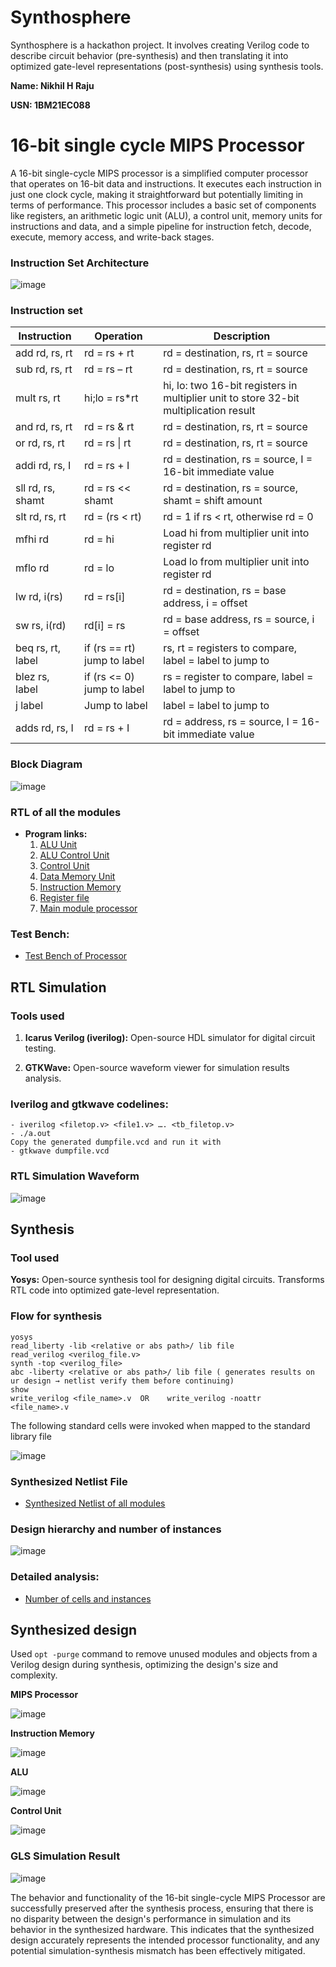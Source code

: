 # Synthosphere
Synthosphere is a hackathon project. It involves creating Verilog code to describe circuit behavior (pre-synthesis) and then translating it into optimized gate-level representations (post-synthesis) using synthesis tools. 

__Name: Nikhil H Raju__

__USN: 1BM21EC088__
# 16-bit single cycle MIPS Processor

A 16-bit single-cycle MIPS processor is a simplified computer processor that operates on 16-bit data and instructions. It executes each instruction in just one clock cycle, making it straightforward but potentially limiting in terms of performance. This processor includes a basic set of components like registers, an arithmetic logic unit (ALU), a control unit, memory units for instructions and data, and a simple pipeline for instruction fetch, decode, execute, memory access, and write-back stages.

### Instruction Set Architecture

![image](https://github.com/Nikhilthecodr/Synthosphere_Nikhil/assets/111330348/a8701511-3670-47b0-8841-65e8528316db)

### Instruction set

| Instruction       | Operation                   | Description                                                                           |
| ----------------- | --------------------------- | ------------------------------------------------------------------------------------- |
| add rd, rs, rt    | rd = rs + rt                | rd = destination, rs, rt = source                                                     |
| sub rd, rs, rt    | rd = rs – rt                | rd = destination, rs, rt = source                                                     |
| mult rs, rt       | hi;lo = rs*rt               | hi, lo: two 16-bit registers in multiplier unit to store 32-bit multiplication result |
| and rd, rs, rt    | rd = rs & rt                | rd = destination, rs, rt = source                                                     |
| or rd, rs, rt     | rd = rs \| rt               | rd = destination, rs, rt = source                                                     |
| addi rd, rs, I    | rd = rs + I                 | rd = destination, rs = source, I = 16-bit immediate value                             |
| sll rd, rs, shamt | rd = rs << shamt            | rd = destination, rs = source, shamt = shift amount                                   |
| slt rd, rs, rt    | rd = (rs < rt)              | rd = 1 if rs < rt, otherwise rd = 0                                                   |
| mfhi rd           | rd = hi                     | Load hi from multiplier unit into register rd                                         |
| mflo rd           | rd = lo                     | Load lo from multiplier unit into register rd                                         |
| lw rd, i(rs)      | rd = rs[i]                  | rd = destination, rs = base address, i = offset                                       |
| sw rs, i(rd)      | rd[i] = rs                  | rd = base address, rs = source, i = offset                                            |
| beq rs, rt, label | if (rs == rt) jump to label | rs, rt = registers to compare, label = label to jump to                               |
| blez rs, label    | if (rs <= 0) jump to label  | rs = register to compare, label = label to jump to                                    |
| j label           | Jump to label               | label = label to jump to                                                              |
| adds rd, rs, I    | rd = rs + I                 | rd = address, rs = source, I = 16-bit immediate value                                 |

### Block Diagram

![image](https://github.com/Nikhilthecodr/Synthosphere_Nikhil/assets/111330348/c362af84-479c-4c02-856f-5fd6fb52ec5a)

### RTL of all the modules
* __Program links:__
     1. [ALU Unit](https://github.com/Nikhilthecodr/Synthosphere_Nikhil/blob/main/alu.v)
     3. [ALU Control Unit](https://github.com/Nikhilthecodr/Synthosphere_Nikhil/blob/main/alu_unit.v)
     4. [Control Unit](https://github.com/Nikhilthecodr/Synthosphere_Nikhil/blob/main/control_unit.v)
     5. [Data Memory Unit](https://github.com/Nikhilthecodr/Synthosphere_Nikhil/blob/main/data_memory.v)
     6. [Instruction Memory](https://github.com/Nikhilthecodr/Synthosphere_Nikhil/blob/main/instruction.v)
     7. [Register file](https://github.com/Nikhilthecodr/Synthosphere_Nikhil/blob/main/register.v)
     8. [Main module processor](https://github.com/Nikhilthecodr/Synthosphere_Nikhil/blob/main/processor.v)

### Test Bench:

 * [Test Bench of Processor](https://github.com/Nikhilthecodr/Synthosphere_Nikhil/blob/main/tb_processor.v)

## RTL Simulation

### Tools used

1. __Icarus Verilog (iverilog):__ Open-source HDL simulator for digital circuit testing.

2. __GTKWave:__ Open-source waveform viewer for simulation results analysis.

### Iverilog and gtkwave codelines:
```
- iverilog <filetop.v> <file1.v> …. <tb_filetop.v>
- ./a.out
Copy the generated dumpfile.vcd and run it with
- gtkwave dumpfile.vcd
```
### RTL Simulation Waveform

![image](https://github.com/Nikhilthecodr/Synthosphere_Nikhil/assets/111330348/3c411e04-21fd-4872-97a9-7020704dbbe3)

## Synthesis
### Tool used

__Yosys:__ Open-source synthesis tool for designing digital circuits. Transforms RTL code into optimized gate-level representation.

### Flow for synthesis
 ```
yosys
read_liberty -lib <relative or abs path>/ lib file 
read_verilog <verilog_file.v>
synth -top <verilog_file> 
abc -liberty <relative or abs path>/ lib file ( generates results on ur design → netlist verify them before continuing)
show 
write_verilog <file_name>.v  OR    write_verilog -noattr  <file_name>.v 
```

The following standard cells were invoked when mapped to the standard library file

![image](https://github.com/Nikhilthecodr/Synthosphere_Nikhil/assets/111330348/14767b66-45bd-4287-8688-77a6b5b714b1)

### Synthesized Netlist File

 * [Synthesized Netlist of all modules](https://github.com/Nikhilthecodr/Synthosphere_Nikhil/blob/main/sythesized_netlist_processor.v)

### Design hierarchy and number of instances

![image](https://github.com/Nikhilthecodr/Synthosphere_Nikhil/assets/111330348/ba1ee7c5-0dbb-42b5-9d3a-87af3247e231)

### Detailed analysis:

* [Number of cells and instances](https://github.com/Nikhilthecodr/Synthosphere_Nikhil/blob/main/Number_of_cells.txt)


## Synthesized design

Used ```opt -purge``` command to remove unused modules and objects from a Verilog design during synthesis, optimizing the design's size and complexity.

__MIPS Processor__

![image](https://github.com/Nikhilthecodr/Synthosphere_Nikhil/assets/111330348/ba0d3909-ba86-4cec-8227-c51d2ce823f0)

__Instruction Memory__

![image](https://github.com/Nikhilthecodr/Synthosphere_Nikhil/assets/111330348/6b5eab0b-2b2c-4ccd-9895-cbeaceb3262d)


__ALU__

![image](https://github.com/Nikhilthecodr/Synthosphere_Nikhil/assets/111330348/d35d5b60-f0e3-4c98-9d93-321e5eeaf4df)


__Control Unit__

![image](https://github.com/Nikhilthecodr/Synthosphere_Nikhil/assets/111330348/127cb761-2b82-4719-b4a3-8e96471d92cf)


### GLS Simulation Result

![image](https://github.com/Nikhilthecodr/Synthosphere_Nikhil/assets/111330348/3448e83d-30a5-4cc9-9d45-4a04ab8aff5d)

The behavior and functionality of the 16-bit single-cycle MIPS Processor are successfully preserved after the synthesis process, ensuring that there is no disparity between the design's performance in simulation and its behavior in the synthesized hardware. This indicates that the synthesized design accurately represents the intended processor functionality, and any potential simulation-synthesis mismatch has been effectively mitigated.













